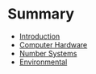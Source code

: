 # Summary

* [Introduction](README.md)
* [Computer Hardware](chapter1.md)
* [Number Systems](chapter2.md)
* [Environmental](chapter3.md)

